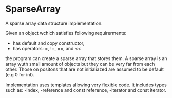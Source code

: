 # SparseArray
A sparse array data structure implementation.

Given an object wchich satisfies following requirerments:
- has default and copy constructor,
- has operators: =, !=, ==, and <<

the program can create a sparse array that stores them.
A sparse array is an array wuth small amount of objects but they can be very far from each other.
Those on positons that are not initialiazed are assumed to be default (e.g 0 for int).

Implementation uses templates allowing very flexible code. It includes types such as:
-index,
-reference and const reference,
-iterator and const iterator.

